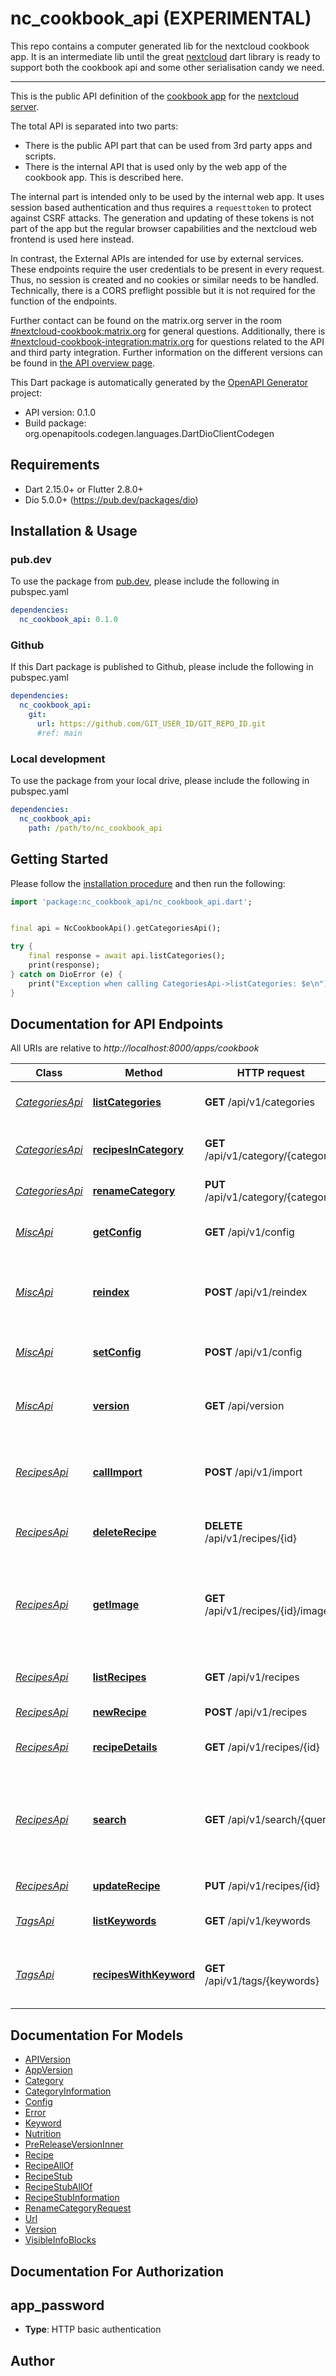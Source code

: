 # nc_cookbook_api (EXPERIMENTAL)
This repo contains a computer generated lib for the nextcloud cookbook app. It is an intermediate lib until the great [nextcloud](https://github.com/provokateurin/nextcloud-neon/tree/main/packages/nextcloud) dart library is ready to support both the cookbook api and some other serialisation candy we need.

---

This is the public API definition of the [cookbook app](https://github.com/nextcloud/cookbook) for the [nextcloud server](http://nextcloud.com).

The total API is separated into two parts:
- There is the public API part that can be used from 3rd party apps and scripts.
- There is the internal API that is used only by the web app of the cookbook app. This is described here.

The internal part is intended only to be used by the internal web app. It uses session based authentication and thus requires a `requesttoken` to protect against CSRF attacks. The generation and updating of these tokens is not part of the app but the regular browser capabilities and the nextcloud web frontend is used here instead.

In contrast, the External APIs are intended for use by external services. These endpoints require the user credentials to be present in every request. Thus, no session is created and no cookies or similar needs to be handled. Technically, there is a CORS preflight possible but it is not required for the function of the endpoints.

Further contact can be found on the matrix.org server in the room [#nextcloud-cookbook:matrix.org](https://matrix.to/#/#nextcloud-cookbook:matrix.org) for general questions. Additionally, there is [#nextcloud-cookbook-integration:matrix.org](https://matrix.to/#/#nextcloud-cookbook-integration:matrix.org) for questions related to the API and third party integration. Further information on the different versions can be found in [the API overview page](https://nextcloud.github.io/cookbook/dev/api/index).

This Dart package is automatically generated by the [OpenAPI Generator](https://openapi-generator.tech) project:

- API version: 0.1.0
- Build package: org.openapitools.codegen.languages.DartDioClientCodegen

## Requirements

* Dart 2.15.0+ or Flutter 2.8.0+
* Dio 5.0.0+ (https://pub.dev/packages/dio)

## Installation & Usage

### pub.dev
To use the package from [pub.dev](https://pub.dev), please include the following in pubspec.yaml
```yaml
dependencies:
  nc_cookbook_api: 0.1.0
```

### Github
If this Dart package is published to Github, please include the following in pubspec.yaml
```yaml
dependencies:
  nc_cookbook_api:
    git:
      url: https://github.com/GIT_USER_ID/GIT_REPO_ID.git
      #ref: main
```

### Local development
To use the package from your local drive, please include the following in pubspec.yaml
```yaml
dependencies:
  nc_cookbook_api:
    path: /path/to/nc_cookbook_api
```

## Getting Started

Please follow the [installation procedure](#installation--usage) and then run the following:

```dart
import 'package:nc_cookbook_api/nc_cookbook_api.dart';


final api = NcCookbookApi().getCategoriesApi();

try {
    final response = await api.listCategories();
    print(response);
} catch on DioError (e) {
    print("Exception when calling CategoriesApi->listCategories: $e\n");
}

```

## Documentation for API Endpoints

All URIs are relative to *http://localhost:8000/apps/cookbook*

Class | Method | HTTP request | Description
------------ | ------------- | ------------- | -------------
[*CategoriesApi*](doc/CategoriesApi.md) | [**listCategories**](doc/CategoriesApi.md#listcategories) | **GET** /api/v1/categories | Get all known categories
[*CategoriesApi*](doc/CategoriesApi.md) | [**recipesInCategory**](doc/CategoriesApi.md#recipesincategory) | **GET** /api/v1/category/{category} | Get all recipes of a certain category
[*CategoriesApi*](doc/CategoriesApi.md) | [**renameCategory**](doc/CategoriesApi.md#renamecategory) | **PUT** /api/v1/category/{category} | Rename a category
[*MiscApi*](doc/MiscApi.md) | [**getConfig**](doc/MiscApi.md#getconfig) | **GET** /api/v1/config | Get the current configuration of the app
[*MiscApi*](doc/MiscApi.md) | [**reindex**](doc/MiscApi.md#reindex) | **POST** /api/v1/reindex | Trigger a rescan of all recipes into the caching database
[*MiscApi*](doc/MiscApi.md) | [**setConfig**](doc/MiscApi.md#setconfig) | **POST** /api/v1/config | Set the configuration for the current user
[*MiscApi*](doc/MiscApi.md) | [**version**](doc/MiscApi.md#version) | **GET** /api/version | Get the version of the API endpoint
[*RecipesApi*](doc/RecipesApi.md) | [**callImport**](doc/RecipesApi.md#callimport) | **POST** /api/v1/import | Import a recipe using schema.org metadata from a website
[*RecipesApi*](doc/RecipesApi.md) | [**deleteRecipe**](doc/RecipesApi.md#deleterecipe) | **DELETE** /api/v1/recipes/{id} | Delete an existing recipe
[*RecipesApi*](doc/RecipesApi.md) | [**getImage**](doc/RecipesApi.md#getimage) | **GET** /api/v1/recipes/{id}/image | Get the main image of a recipe. If no image is stored a fallback image is delivered.
[*RecipesApi*](doc/RecipesApi.md) | [**listRecipes**](doc/RecipesApi.md#listrecipes) | **GET** /api/v1/recipes | Get all recipes in the database
[*RecipesApi*](doc/RecipesApi.md) | [**newRecipe**](doc/RecipesApi.md#newrecipe) | **POST** /api/v1/recipes | Create a new recipe
[*RecipesApi*](doc/RecipesApi.md) | [**recipeDetails**](doc/RecipesApi.md#recipedetails) | **GET** /api/v1/recipes/{id} | Get a single recipe from the server
[*RecipesApi*](doc/RecipesApi.md) | [**search**](doc/RecipesApi.md#search) | **GET** /api/v1/search/{query} | Search for recipes for keywords, tags and categories with the named search string
[*RecipesApi*](doc/RecipesApi.md) | [**updateRecipe**](doc/RecipesApi.md#updaterecipe) | **PUT** /api/v1/recipes/{id} | Update a recipe
[*TagsApi*](doc/TagsApi.md) | [**listKeywords**](doc/TagsApi.md#listkeywords) | **GET** /api/v1/keywords | Get all known keywords
[*TagsApi*](doc/TagsApi.md) | [**recipesWithKeyword**](doc/TagsApi.md#recipeswithkeyword) | **GET** /api/v1/tags/{keywords} | Get all recipes associated with certain keywords


## Documentation For Models

 - [APIVersion](doc/APIVersion.md)
 - [AppVersion](doc/AppVersion.md)
 - [Category](doc/Category.md)
 - [CategoryInformation](doc/CategoryInformation.md)
 - [Config](doc/Config.md)
 - [Error](doc/Error.md)
 - [Keyword](doc/Keyword.md)
 - [Nutrition](doc/Nutrition.md)
 - [PreReleaseVersionInner](doc/PreReleaseVersionInner.md)
 - [Recipe](doc/Recipe.md)
 - [RecipeAllOf](doc/RecipeAllOf.md)
 - [RecipeStub](doc/RecipeStub.md)
 - [RecipeStubAllOf](doc/RecipeStubAllOf.md)
 - [RecipeStubInformation](doc/RecipeStubInformation.md)
 - [RenameCategoryRequest](doc/RenameCategoryRequest.md)
 - [Url](doc/Url.md)
 - [Version](doc/Version.md)
 - [VisibleInfoBlocks](doc/VisibleInfoBlocks.md)


## Documentation For Authorization


## app_password

- **Type**: HTTP basic authentication


## Author



